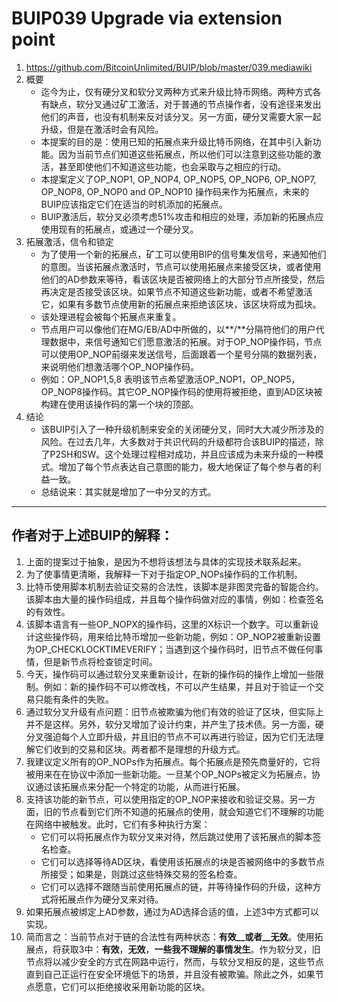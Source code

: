 # BUIP039  Upgrade via extension point
1. https://github.com/BitcoinUnlimited/BUIP/blob/master/039.mediawiki
1. 概要
    * 迄今为止，仅有硬分叉和软分叉两种方式来升级比特币网络。两种方式各有缺点，软分叉通过矿工激活，对于普通的节点操作者，没有途径来发出他们的声音，也没有机制来反对该分叉。另一方面，硬分叉需要大家一起升级，但是在激活时会有风险。
    * 本提案的目的是：使用已知的拓展点来升级比特币网络，在其中引入新功能。因为当前节点们知道这些拓展点，所以他们可以注意到这些功能的激活，甚至即使他们不知道这些功能，也会采取与之相应的行动。
    * 本提案定义了OP_NOP1, OP_NOP4, OP_NOP5, OP_NOP6, OP_NOP7, OP_NOP8, OP_NOP0 and OP_NOP10 操作码来作为拓展点，未来的BUIP应该指定它们在适当的时机添加的拓展点。
    * BUIP激活后，软分叉必须考虑51%攻击和相应的处理，添加新的拓展点应使用现有的拓展点，或通过一个硬分叉。
2. 拓展激活，信令和锁定
    * 为了使用一个新的拓展点，矿工可以使用BIP的信号集发信号，来通知他们的意图。当该拓展点激活时，节点可以使用拓展点来接受区块，或者使用他们的AD参数来等待，看该区块是否被网络上的大部分节点所接受，然后再决定是否接受该区块。如果节点不知道这些新功能，或者不希望激活它，如果有多数节点使用新的拓展点来拒绝该区块，该区块将成为孤块。
    * 该处理进程会被每个拓展点来重复。
    * 节点用户可以像他们在MG/EB/AD中所做的，以**/**分隔符他们的用户代理数据中，来信号通知它们愿意激活的拓展。对于OP_NOP操作码，节点可以使用OP_NOP前缀来发送信号，后面跟着一个星号分隔的数据列表，来说明他们想激活哪个OP_NOP操作码。
    * 例如：OP_NOP1,5,8 表明该节点希望激活OP_NOP1，OP_NOP5，OP_NOP8操作码。其它OP_NOP操作码的使用将被拒绝，直到AD区块被构建在使用该操作码的第一个块的顶部。
3. 结论
    * 该BUIP引入了一种升级机制来安全的关闭硬分叉，同时大大减少所涉及的风险。在过去几年，大多数对于共识代码的升级都符合该BUIP的描述，除了P2SH和SW。这个处理过程相对成功，并且应该成为未来升级的一种模式。增加了每个节点表达自己意图的能力，极大地保证了每个参与者的利益一致。
    * 总结说来：其实就是增加了一中分叉的方式。

----------------------
## 作者对于上述BUIP的解释：
1. 上面的提案过于抽象，是因为不想将该想法与具体的实现技术联系起来。
2. 为了使事情更清晰，我解释一下对于指定OP_NOPs操作码的工作机制。
3. 比特币使用脚本机制去验证交易的合法性，该脚本是非图灵完备的智能合约。该脚本由大量的操作码组成，并且每个操作码做对应的事情，例如：检查签名的有效性。
4. 该脚本语言有一些OP_NOPX的操作码，这里的X标识一个数字。可以重新设计这些操作码，用来给比特币增加一些新功能，例如：OP_NOP2被重新设置为OP_CHECKLOCKTIMEVERIFY；当遇到这个操作码时，旧节点不做任何事情，但是新节点将检查锁定时间。
5. 今天，操作码可以通过软分叉来重新设计，在新的操作码的操作上增加一些限制。例如：新的操作码不可以修改栈，不可以产生结果，并且对于验证一个交易只能有条件的失败。
6. 通过软分叉升级有点问题：旧节点被欺骗为他们有效的验证了区块，但实际上并不是这样。另外，软分叉增加了设计约束，并产生了技术债。另一方面，硬分叉强迫每个人立即升级，并且旧的节点不可以再进行验证，因为它们无法理解它们收到的交易和区块。两者都不是理想的升级方式。
7. 我建议定义所有的OP_NOPs作为拓展点。每个拓展点是预先商量好的，它将被用来在在协议中添加一些新功能。一旦某个OP_NOPs被定义为拓展点，协议通过该拓展点来分配一个特定的功能，从而进行拓展。
8. 支持该功能的新节点，可以使用指定的OP_NOP来接收和验证交易。另一方面，旧的节点看到它们所不知道的拓展点的使用，就会知道它们不理解的功能在网络中被触发。此时，它们有多种执行方案：
    * 它们可以将拓展点作为软分叉来对待，然后跳过使用了该拓展点的脚本签名检查。
    * 它们可以选择等待AD区块，看使用该拓展点的块是否被网络中的多数节点所接受；如果是，则跳过这些特殊交易的签名检查。
    * 它们可以选择不跟随当前使用拓展点的链，并等待操作码的升级，这种方式将拓展点作为硬分叉来对待。
9. 如果拓展点被绑定上AD参数，通过为AD选择合适的值，上述3中方式都可以实现。
10. 简而言之：当前节点对于链的合法性有两种状态：__有效__或者__无效__。使用拓展点，将获取3中：__有效__，__无效__，__一些我不理解的事情发生__。作为软分叉，旧节点将以减少安全的方式在网路中运行，然而，与软分叉相反的是，这些节点直到自己正运行在安全环境低下的场景，并且没有被欺骗。除此之外，如果节点愿意，它们可以拒绝接收采用新功能的区块。
        


